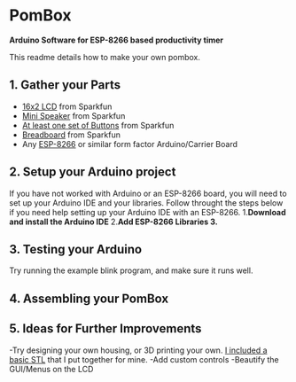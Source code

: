 # PomBox
**Arduino Software for ESP-8266 based productivity timer**

This readme details how to make your own pombox.

## 1. Gather your Parts

 - [16x2 LCD](https://www.sparkfun.com/products/16397) from Sparkfun
 - [Mini Speaker](https://www.sparkfun.com/products/7950) from Sparkfun
 - [At least one set of Buttons](https://www.sparkfun.com/products/15326) from Sparkfun
 - [Breadboard](https://www.sparkfun.com/products/12615) from Sparkfun
 - Any [ESP-8266](https://www.amazon.com/HiLetgo-Internet-Development-Wireless-Micropython/dp/B010O1G1ES) or similar form factor Arduino/Carrier Board

## 2. Setup your Arduino project
 If you have not worked with Arduino or an ESP-8266 board, you will need to set up your Arduino IDE and your libraries.
 Follow throught the steps below if you need help setting up your Arduino IDE with an ESP-8266.
 1.**Download and install the Arduino IDE**
 2.**Add ESP-8266 Libraries
 3.**
 
## 3. Testing your Arduino
 Try running the example blink program, and make sure it runs well.

## 4. Assembling your PomBox

## 5. Ideas for Further Improvements
 -Try designing your own housing, or 3D printing your own. [I included a basic STL](https://github.com/CameronTrumpy/PomBox/model) that I put together for mine.
 -Add custom controls
 -Beautify the GUI/Menus on the LCD

